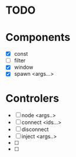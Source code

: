 # TODO
# Components
- [x] const <value>
- [ ] filter <column> <operator> <operand> 
- [x] window <column> <operation> <lines>
- [x] spawn <cmd> <args...>

# Controlers
- [ ] node <id> <cmd> <args..>
- [ ] connect <id> <ids...>
- [ ] disconnect <id1> <id2>
- [ ] inject <id> <cmd> <args..> 
- [ ] 
- [ ] 
